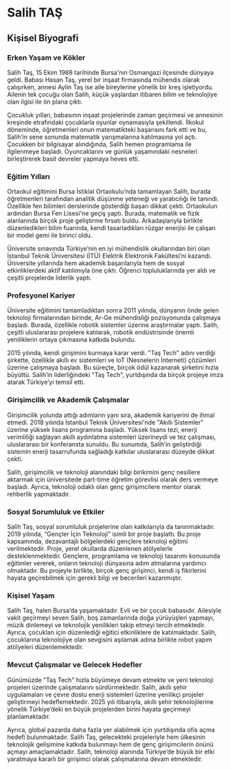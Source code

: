 # Salih TAŞ

## Kişisel Biyografi

### Erken Yaşam ve Kökler

Salih Taş, 15 Ekim 1988 tarihinde Bursa'nın Osmangazi ilçesinde dünyaya geldi. Babası Hasan Taş, yerel bir inşaat firmasında mühendis olarak çalışırken, annesi Aylin Taş ise aile bireylerine yönelik bir kreş işletiyordu. Ailenin tek çocuğu olan Salih, küçük yaşlardan itibaren bilim ve teknolojiye olan ilgisi ile ön plana çıktı.

Çocukluk yılları, babasının inşaat projelerinde zaman geçirmesi ve annesinin kreşinde etrafındaki çocuklarla oyunlar oynamasıyla şekillendi. İlkokul döneminde, öğretmenleri onun matematikteki başarısını fark etti ve bu, Salih’in sene sonunda matematik yarışmalarına katılmasına yol açtı. Çocukken bir bilgisayar alındığında, Salih hemen programlama ile ilgilenmeye başladı. Oyuncaklarını ve günlük yaşamındaki nesneleri birleştirerek basit devreler yapmaya heves etti.

### Eğitim Yılları

Ortaokul eğitimini Bursa İstiklal Ortaokulu’nda tamamlayan Salih, burada öğretmenleri tarafından analitik düşünme yeteneği ve yaratıcılığı ile tanındı. Özellikle fen bilimleri derslerinde gösterdiği başarı dikkat çekti. Ortaokulun ardından Bursa Fen Lisesi'ne geçiş yaptı. Burada, matematik ve fizik alanlarında birçok proje geliştirme fırsatı buldu. Arkadaşlarıyla birlikte düzenledikleri bilim fuarında, kendi tasarladıkları rüzgar enerjisi ile çalışan bir model gemi ile birinci oldu.

Üniversite sınavında Türkiye’nin en iyi mühendislik okullarından biri olan İstanbul Teknik Üniversitesi (İTÜ) Elektrik Elektronik Fakültesi’ni kazandı. Üniversite yıllarında hem akademik başarılarıyla hem de sosyal etkinliklerdeki aktif katılımıyla öne çıktı. Öğrenci topluluklarında yer aldı ve çeşitli projelerde liderlik yaptı.

### Profesyonel Kariyer

Üniversite eğitimini tamamladıktan sonra 2011 yılında, dünyanın önde gelen teknoloji firmalarından birinde, Ar-Ge mühendisliği pozisyonunda çalışmaya başladı. Burada, özellikle robotik sistemler üzerine araştırmalar yaptı. Salih, çeşitli uluslararası projelere katılarak, robotik endüstrisinde önemli yeniliklerin ortaya çıkmasına katkıda bulundu.

2015 yılında, kendi girişimini kurmaya karar verdi. "Taş Tech" adını verdiği şirkette, özellikle akıllı ev sistemleri ve IoT (Nesnelerin İnterneti) çözümleri üzerine çalışmaya başladı. Bu süreçte, birçok ödül kazanarak şirketini hızla büyüttü. Salih’in liderliğindeki "Taş Tech", yurtdışında da birçok projeye imza atarak Türkiye’yi temsil etti.

### Girişimcilik ve Akademik Çalışmalar

Girişimcilik yolunda attığı adımların yanı sıra, akademik kariyerini de ihmal etmedi. 2018 yılında İstanbul Teknik Üniversitesi'nde "Akıllı Sistemler" üzerine yüksek lisans programına başladı. Yüksek lisans tezi, enerji verimliliği sağlayan akıllı aydınlatma sistemleri üzerineydi ve tez çalışması, uluslararası bir konferansta sunuldu. Bu sunumda, Salih’in geliştirdiği sistemin enerji tasarrufunda sağladığı katkılar uluslararası düzeyde dikkat çekti.

Salih, girişimcilik ve teknoloji alanındaki bilgi birikimini genç nesillere aktarmak için üniversitede part-time öğretim görevlisi olarak ders vermeye başladı. Ayrıca, teknoloji odaklı olan genç girişimcilere mentor olarak rehberlik yapmaktadır.

### Sosyal Sorumluluk ve Etkiler

Salih Taş, sosyal sorumluluk projelerine olan katkılarıyla da tanınmaktadır. 2019 yılında, “Gençler İçin Teknoloji” isimli bir proje başlattı. Bu proje kapsamında, dezavantajlı bölgelerdeki gençlere teknoloji eğitimi verilmektedir. Proje, yerel okullarda düzenlenen atölyelerle desteklenmektedir. Gençlere, programlama ve teknoloji tasarımı konusunda eğitimler vererek, onların teknoloji dünyasına adım atmalarına yardımcı olmaktadır. Bu projeyle birlikte, birçok genç girişimci, kendi iş fikirlerini hayata geçirebilmek için gerekli bilgi ve becerileri kazanmıştır.

### Kişisel Yaşam

Salih Taş, halen Bursa’da yaşamaktadır. Evli ve bir çocuk babasıdır. Ailesiyle vakit geçirmeyi seven Salih, boş zamanlarında doğa yürüyüşleri yapmayı, müzik dinlemeyi ve teknolojik yenilikleri takip etmeyi tercih etmektedir. Ayrıca, çocukları için düzenlediği eğitici etkinliklere de katılmaktadır. Salih, çocuklarına teknolojiye olan sevgisini aşılamak adına birlikte robot yapım atölyeleri düzenlemektedir.

### Mevcut Çalışmalar ve Gelecek Hedefler

Günümüzde "Taş Tech" hızla büyümeye devam etmekte ve yeni teknoloji projeleri üzerinde çalışmalarını sürdürmektedir. Salih, akıllı şehir uygulamaları ve çevre dostu enerji sistemleri üzerine yenilikçi projeler geliştirmeyi hedeflemektedir. 2025 yılı itibarıyla, akıllı şehir teknolojilerine yönelik Türkiye’deki en büyük projelerden birini hayata geçirmeyi planlamaktadır.

Ayrıca, global pazarda daha fazla yer alabilmek için yurtdışında ofis açma hedefi bulunmaktadır. Salih Taş, gelecekteki projeleriyle hem ülkesinin teknolojik gelişimine katkıda bulunmayı hem de genç girişimcilerin önünü açmayı amaçlamaktadır. Salih, teknoloji alanında Türkiye’de büyük bir etki yaratmaya kararlı bir girişimci olarak çalışmalarına devam etmektedir.